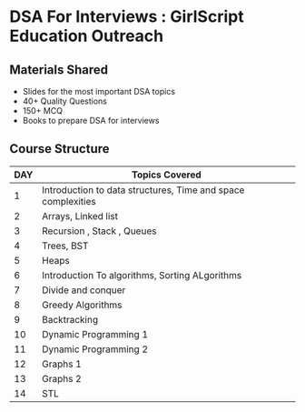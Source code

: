 # DSA For Interviews : GirlScript Education Outreach

## Materials Shared
* Slides for the most important DSA topics
* 40+ Quality Questions
* 150+ MCQ
* Books to prepare DSA for interviews

## Course Structure

DAY | Topics Covered
--- | --- 
1 | Introduction to data structures, Time and space complexities
2 | Arrays, Linked list
3 | Recursion , Stack , Queues
4 | Trees, BST
5 | Heaps 
6 | Introduction To algorithms, Sorting ALgorithms 
7 | Divide and conquer 
8 | Greedy Algorithms 
9 | Backtracking 
10 | Dynamic Programming 1 
11 | Dynamic Programming 2 
12 | Graphs 1 
13 | Graphs 2
14 | STL
 
